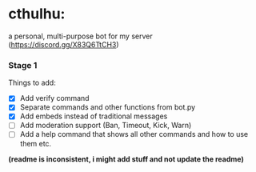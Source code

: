 # cthulhu: 
a personal, multi-purpose bot for my server (https://discord.gg/X83Q6TtCH3)

### Stage 1 
Things to add: 
- [x] Add verify command 
- [x] Separate commands and other functions from bot.py
- [x] Add embeds instead of traditional messages
- [ ] Add moderation support \(Ban, Timeout, Kick, Warn)
- [ ] Add a help command that shows all other commands and how to use them etc.

__(readme is inconsistent, i might add stuff and not update the readme)__